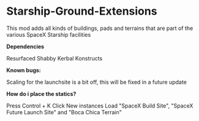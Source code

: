 # Starship-Ground-Extensions

This mod adds all kinds of buildings, pads and terrains that are part of the various SpaceX Starship facilities


**Dependencies**

Resurfaced 
Shabby
Kerbal Konstructs

**Known bugs:**

Scaling for the launchsite is a bit off, this will be fixed in a future update



**How do i place the statics?**

Press Control + K 
Click New instances
Load "SpaceX Build Site", "SpaceX Future Launch Site" and "Boca Chica Terrain"
